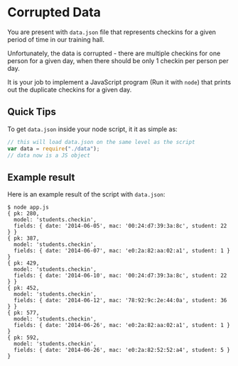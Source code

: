 # Corrupted Data

You are present with `data.json` file that represents checkins for a given period of time in our training hall.

Unfortunately, the data is corrupted - there are multiple checkins for one person for a given day, when there should be only 1 checkin per person per day.

It is your job to implement a JavaScript program (Run it with `node`) that prints out the duplicate checkins for a given day.

## Quick Tips

To get `data.json` inside your node script, it it as simple as:

```javascript
// this will load data.json on the same level as the script
var data = require("./data");
// data now is a JS object
```

## Example result

Here is an example result of the script with `data.json`:

```
$ node app.js
{ pk: 280,
  model: 'students.checkin',
  fields: { date: '2014-06-05', mac: '00:24:d7:39:3a:8c', student: 22 } }
{ pk: 387,
  model: 'students.checkin',
  fields: { date: '2014-06-07', mac: 'e0:2a:82:aa:02:a1', student: 1 } }
{ pk: 429,
  model: 'students.checkin',
  fields: { date: '2014-06-10', mac: '00:24:d7:39:3a:8c', student: 22 } }
{ pk: 452,
  model: 'students.checkin',
  fields: { date: '2014-06-12', mac: '78:92:9c:2e:44:0a', student: 36 } }
{ pk: 577,
  model: 'students.checkin',
  fields: { date: '2014-06-26', mac: 'e0:2a:82:aa:02:a1', student: 1 } }
{ pk: 592,
  model: 'students.checkin',
  fields: { date: '2014-06-26', mac: 'e0:2a:82:52:52:a4', student: 5 } }
```
